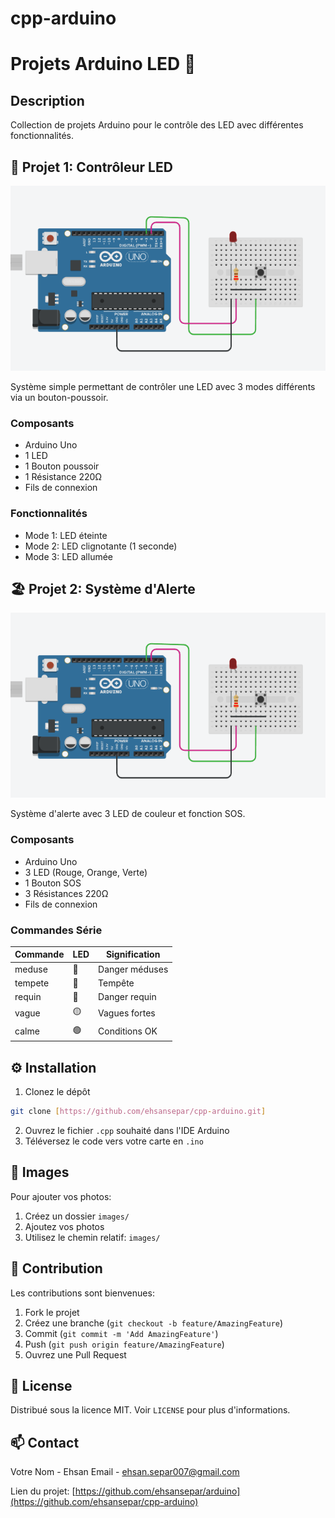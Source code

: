 # cpp-arduino
# Projets Arduino LED 🚨

## Description
Collection de projets Arduino pour le contrôle des LED avec différentes fonctionnalités.

## 🔌 Projet 1: Contrôleur LED
![LED Controller](images/project1.png)

Système simple permettant de contrôler une LED avec 3 modes différents via un bouton-poussoir.

### Composants
- Arduino Uno
- 1 LED
- 1 Bouton poussoir
- 1 Résistance 220Ω
- Fils de connexion

### Fonctionnalités
- Mode 1: LED éteinte
- Mode 2: LED clignotante (1 seconde)
- Mode 3: LED allumée

## 🏖️ Projet 2: Système d'Alerte
![Warning System](images/project1.png)

Système d'alerte avec 3 LED de couleur et fonction SOS.

### Composants
- Arduino Uno
- 3 LED (Rouge, Orange, Verte)
- 1 Bouton SOS
- 3 Résistances 220Ω
- Fils de connexion

### Commandes Série
| Commande | LED | Signification |
|----------|-----|---------------|
| meduse   | 🔴  | Danger méduses|
| tempete  | 🔴  | Tempête      |
| requin   | 🔴  | Danger requin |
| vague    | 🟡  | Vagues fortes |
| calme    | 🟢  | Conditions OK |

## ⚙️ Installation
1. Clonez le dépôt
```bash
git clone [https://github.com/ehsansepar/cpp-arduino.git]
```

2. Ouvrez le fichier `.cpp` souhaité dans l'IDE Arduino
3. Téléversez le code vers votre carte en `.ino`

## 📸 Images
Pour ajouter vos photos:
1. Créez un dossier `images/`
2. Ajoutez vos photos
3. Utilisez le chemin relatif: `images/`

## 🤝 Contribution
Les contributions sont bienvenues:
1. Fork le projet
2. Créez une branche (`git checkout -b feature/AmazingFeature`)
3. Commit (`git commit -m 'Add AmazingFeature'`)
4. Push (`git push origin feature/AmazingFeature`)
5. Ouvrez une Pull Request

## 📝 License
Distribué sous la licence MIT. Voir `LICENSE` pour plus d'informations.

## 📫 Contact
Votre Nom - Ehsan
Email     - ehsan.separ007@gmail.com

Lien du projet: [https://github.com/ehsansepar/arduino](https://github.com/ehsansepar/cpp-arduino)
